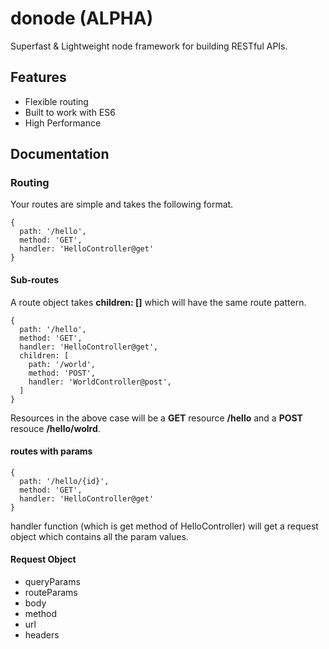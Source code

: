 # donode (ALPHA)

Superfast & Lightweight node framework for building RESTful APIs.

## Features

* Flexible routing
* Built to work with ES6
* High Performance


## Documentation

### Routing

Your routes are simple and takes the following format.

```
{
  path: '/hello',
  method: 'GET',
  handler: 'HelloController@get'
}
```

#### Sub-routes

A route object takes **children: []** which will have the same route pattern.

```
{
  path: '/hello',
  method: 'GET',
  handler: 'HelloController@get',
  children: [
    path: '/world',
    method: 'POST',
    handler: 'WorldController@post',
  ]
}
```

Resources in the above case will be a **GET** resource **/hello** and a **POST** resouce **/hello/wolrd**.

#### routes with params

```
{
  path: '/hello/{id}',
  method: 'GET',
  handler: 'HelloController@get'
}
```

handler function (which is get method of HelloController) will get a request object which contains all the param values.

#### Request Object

* queryParams
* routeParams
* body
* method
* url
* headers
